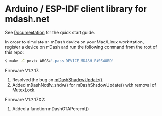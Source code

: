 # Arduino / ESP-IDF client library for mdash.net

See [Documentation](https://mdash.net/docs/) for the quick start guide.

In order to simulate an mDash device on your Mac/Linux workstation,
register a device on mDash and run the following command from the root of
this repo:

```sh
$ make -C posix ARGS="-pass DEVICE_MDASH_PASSWORD"
```

Firmware V1.2.17:

1. Resolved the bug on [mDashShadowUpdate()](https://github.com/cesanta/mDash/issues/22).
2. Added mDashNotify_shdw() for mDashShadowUpdate() with removal of MutexLock.

Firmware V1.2.17X2:

1. Added a function mDashOTAPercent()
